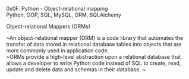 0x0F. Python - Object-relational mapping<br>
Python, OOP, SQL, MySQL, ORM, SQLAlchemy<br>

Object-relational Mappers (ORMs)<br>

~An object-relational mapper (ORM) is a code library that automates the transfer of data stored in relational database tables into objects that are more commonly used in application code.<br>
~ORMs provide a high-level abstraction upon a relational database that allows a developer to write Python code instead of SQL to create, read, update and delete data and schemas in their database.
~
